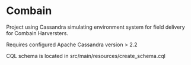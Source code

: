 # Combain
Project using Cassandra simulating environment system for field delivery for Combain Harversters.

Requires configured Apache Cassandra version > 2.2

CQL schema is located in src/main/resources/create_schema.cql
